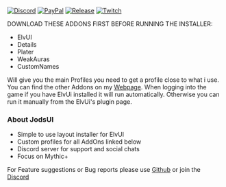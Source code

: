 <p><a href="https://discord.com/invite/v3gYmYamGJ" rel="nofollow"><img src="https://img.shields.io/badge/Discord-7289da?logo=discord&logoColor=fff&style=flat-square" alt="Discord"/></a>
<a href="https://ko-fi.com/jodsderechte" rel="nofollow"><img src="https://custom-icon-badges.demolab.com/badge/-Support-lightgrey?style=flat-square&logo=kofi&color=222222" alt="PayPal"/></a>
<a href="https://github.com/Jodsderechte/JodsUI/releases/latest" rel="nofollow"><img src="https://badgen.net/github/release/Jodsderechte/JodsUI?style=flat-square" alt="Release"/></a>
<a href="https://www.twitch.tv/Jodsderechte" rel="nofollow"><img src="https://custom-icon-badges.demolab.com/badge/-Catch me Live-lightgrey?style=flat-square&logo=Twitch&color=22283D" alt="Twitch"/></a></p>

DOWNLOAD THESE ADDONS FIRST BEFORE RUNNING THE INSTALLER:

-  ElvUI
-  Details
-  Plater
-  WeakAuras
-  CustomNames

Will give you the main Profiles you need to get a profile close to what i use. You can find the other Addons on my [Webpage](https://jods-gh.github.io/wowInterface.html). When logging into the game if you have ElvUi installed it will run automatically. Otherwise you can run it manually from the ElvUi's plugin page.

### About JodsUI

- Simple to use layout installer for ElvUI
- Custom profiles for all AddOns linked below
- Discord server for support and social chats
- Focus on Mythic+


<p>For Feature suggestions or Bug reports please use <a href="https://github.com/Jods-GH/GroupFinderRIO/issues/new/choose" rel="nofollow">Github</a> or join the <a href="https://discord.com/invite/v3gYmYamGJ" rel="nofollow">Discord</a></p>
